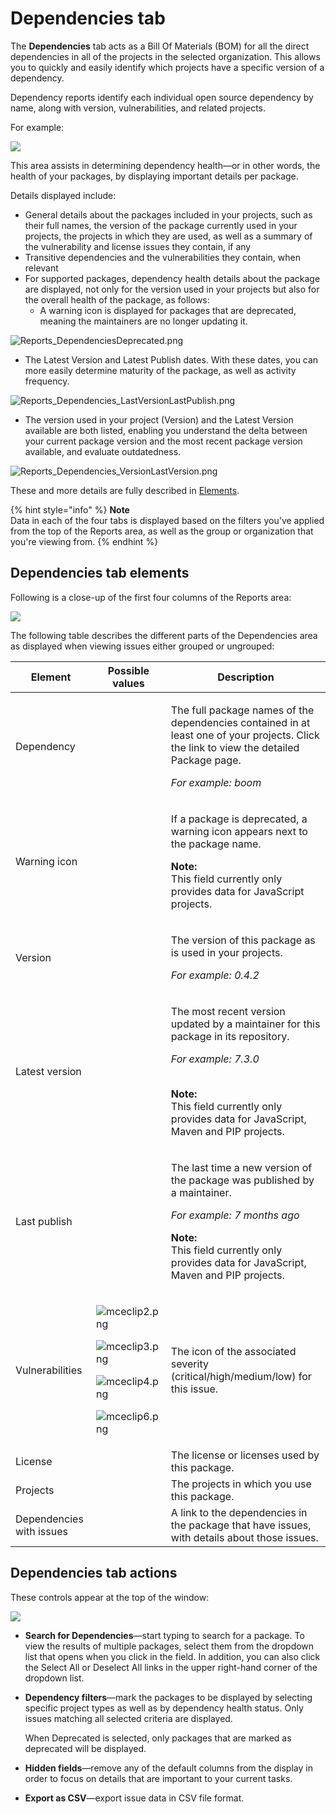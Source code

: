# Dependencies tab

The **Dependencies** tab acts as a Bill Of Materials (BOM) for all the direct dependencies in all of the projects in the selected organization. This allows you to quickly and easily identify which projects have a specific version of a dependency.&#x20;

Dependency reports identify each individual open source dependency by name, along with version, vulnerabilities, and related projects.

For example:

![](../../.gitbook/assets/dependencies-tab.png)

This area assists in determining dependency health—or in other words, the health of your packages, by displaying important details per package.

Details displayed include:

* General details about the packages included in your projects, such as their full names, the version of the package currently used in your projects, the projects in which they are used, as well as a summary of the vulnerability and license issues they contain, if any
* Transitive dependencies and the vulnerabilities they contain, when relevant
* For supported packages, dependency health details about the package are displayed, not only for the version used in your projects but also for the overall health of the package, as follows:
  * A warning icon is displayed for packages that are deprecated, meaning the maintainers are no longer updating it.

![Reports\_DependenciesDeprecated.png](../../.gitbook/assets/uuid-11be17d2-361f-7354-3c87-535f46cd2324-en.png)

* The Latest Version and Latest Publish dates. With these dates, you can more easily determine maturity of the package, as well as activity frequency.

![Reports\_Dependencies\_LastVersionLastPublish.png](../../.gitbook/assets/uuid-a1fa7b20-b64d-6aa6-72be-54477241b434-en.png)

* The version used in your project (Version) and the Latest Version available are both listed, enabling you understand the delta between your current package version and the most recent package version available, and evaluate outdatedness.

![Reports\_Dependencies\_VersionLastVersion.png](../../.gitbook/assets/uuid-095a82e8-5858-4247-78a5-da9e80d3e291-en.png)

These and more details are fully described in [Elements](dependencies-tab.md).

{% hint style="info" %}
**Note**\
Data in each of the four tabs is displayed based on the filters you've applied from the top of the Reports area, as well as the group or organization that you're viewing from.
{% endhint %}

## Dependencies tab elements

Following is a close-up of the first four columns of the Reports area:

![](../../.gitbook/assets/uuid-6ed50791-bb66-c746-ab11-d7edfcacdd4d-en.png)

The following table describes the different parts of the Dependencies area as displayed when viewing issues either grouped or ungrouped:

| **Element**              | **Possible values**                                                                                                                                                                                                                                                                                                                                                                                                                        | **Description**                                                                                                                                                                                                                                  |
| ------------------------ | ------------------------------------------------------------------------------------------------------------------------------------------------------------------------------------------------------------------------------------------------------------------------------------------------------------------------------------------------------------------------------------------------------------------------------------------ | ------------------------------------------------------------------------------------------------------------------------------------------------------------------------------------------------------------------------------------------------ |
| Dependency               |                                                                                                                                                                                                                                                                                                                                                                                                                                            | <p>The full package names of the dependencies contained in at least one of your projects. Click the link to view the detailed Package page.</p><p><em>For example: boom</em></p>                                                                 |
| Warning icon             |                                                                                                                                                                                                                                                                                                                                                                                                                                            | <p>If a package is deprecated, a warning icon appears next to the package name.<br></p><p><strong>Note:</strong><br>This field currently only provides data for JavaScript projects.</p>                                                         |
| Version                  |                                                                                                                                                                                                                                                                                                                                                                                                                                            | <p>The version of this package as is used in your projects.</p><p><em>For example: 0.4.2</em></p>                                                                                                                                                |
| Latest version           |                                                                                                                                                                                                                                                                                                                                                                                                                                            | <p>The most recent version updated by a maintainer for this package in its repository.</p><p><em>For example: 7.3.0</em></p><p><br><strong>Note:</strong><br>This field currently only provides data for JavaScript, Maven and PIP projects.</p> |
| Last publish             |                                                                                                                                                                                                                                                                                                                                                                                                                                            | <p>The last time a new version of the package was published by a maintainer.</p><p><em>For example: 7 months ago</em><br></p><p><strong>Note:</strong><br>This field currently only provides data for JavaScript, Maven and PIP projects.</p>    |
| Vulnerabilities          | <p><img src="../../.gitbook/assets/mceclip2-7-.png" alt="mceclip2.png" data-size="original"></p><p><img src="../../.gitbook/assets/mceclip3-3-.png" alt="mceclip3.png" data-size="original"></p><p><img src="../../.gitbook/assets/mceclip4 (1) (2) (6) (7) (3) (8).png" alt="mceclip4.png" data-size="original"></p><p><img src="../../.gitbook/assets/mceclip6 (4) (5) (5) (5) (2) (2).png" alt="mceclip6.png" data-size="original"></p> | The icon of the associated severity (critical/high/medium/low) for this issue.                                                                                                                                                                   |
| License                  |                                                                                                                                                                                                                                                                                                                                                                                                                                            | The license or licenses used by this package.                                                                                                                                                                                                    |
| Projects                 |                                                                                                                                                                                                                                                                                                                                                                                                                                            | The projects in which you use this package.                                                                                                                                                                                                      |
| Dependencies with issues |                                                                                                                                                                                                                                                                                                                                                                                                                                            | A link to the dependencies in the package that have issues, with details about those issues.                                                                                                                                                     |

## Dependencies tab actions

These controls appear at the top of the window:

![](../../.gitbook/assets/mceclip7.png)

* **Search for Dependencies**—start typing to search for a package. To view the results of multiple packages, select them from the dropdown list that opens when you click in the field. In addition, you can also click the Select All or Deselect All links in the upper right-hand corner of the dropdown list.
*   **Dependency filters**—mark the packages to be displayed by selecting specific project types as well as by dependency health status. Only issues matching all selected criteria are displayed.

    When Deprecated is selected, only packages that are marked as deprecated will be displayed.
* **Hidden fields**—remove any of the default columns from the display in order to focus on details that are important to your current tasks.
* **Export as CSV**—export issue data in CSV file format.
